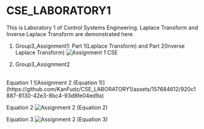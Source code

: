 # CSE_LABORATORY1
This is Laboratory 1 of Control Systems Engineering. Laplace Transform and Inverse Laplace Transform are demonstrated here.

1. Group3_Assignment1: Part 1(Laplace Transform) and Part 2(Inverse Laplace Transform)
![Assignment 1 CSE](https://github.com/KanFudz/CSE_LABORATORY1/assets/157684612/df48e550-6be0-4243-b33a-7d8741215a36)

2. Group3_Assignment2
<br>
Equation 1
![Assignment 2 (Equation 1)](https://github.com/KanFudz/CSE_LABORATORY1/assets/157684612/920c1887-8130-42e3-8bc4-93d8fe04ed9a)

Equation 2
![Assignment 2 (Equation 2)](https://github.com/KanFudz/CSE_LABORATORY1/assets/157684612/12a55ea3-96b7-45f0-a4b1-689f1300bada)

Equation 3
![Assignment 2 (Equation 3)](https://github.com/KanFudz/CSE_LABORATORY1/assets/157684612/e5e05c81-3e96-4f5c-bcb0-7c5a82eae5cf)
